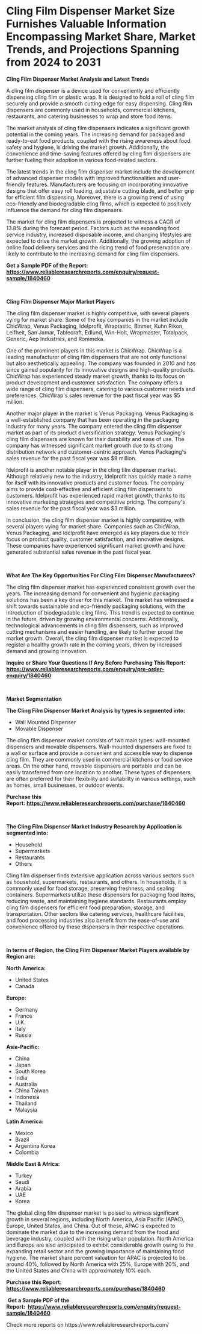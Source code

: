 <p><h1>Cling Film Dispenser Market Size Furnishes Valuable Information Encompassing Market Share, Market Trends, and Projections Spanning from 2024 to 2031</h1></p><p><strong>Cling Film Dispenser Market Analysis and Latest Trends</strong></p>
<p><p>A cling film dispenser is a device used for conveniently and efficiently dispensing cling film or plastic wrap. It is designed to hold a roll of cling film securely and provide a smooth cutting edge for easy dispensing. Cling film dispensers are commonly used in households, commercial kitchens, restaurants, and catering businesses to wrap and store food items.</p><p>The market analysis of cling film dispensers indicates a significant growth potential in the coming years. The increasing demand for packaged and ready-to-eat food products, coupled with the rising awareness about food safety and hygiene, is driving the market growth. Additionally, the convenience and time-saving features offered by cling film dispensers are further fueling their adoption in various food-related sectors.</p><p>The latest trends in the cling film dispenser market include the development of advanced dispenser models with improved functionalities and user-friendly features. Manufacturers are focusing on incorporating innovative designs that offer easy roll loading, adjustable cutting blade, and better grip for efficient film dispensing. Moreover, there is a growing trend of using eco-friendly and biodegradable cling films, which is expected to positively influence the demand for cling film dispensers.</p><p>The market for cling film dispensers is projected to witness a CAGR of 13.8% during the forecast period. Factors such as the expanding food service industry, increased disposable income, and changing lifestyles are expected to drive the market growth. Additionally, the growing adoption of online food delivery services and the rising trend of food preservation are likely to contribute to the increasing demand for cling film dispensers.</p></p>
<p><strong>Get a Sample PDF of the Report:&nbsp; <a href="https://www.reliableresearchreports.com/enquiry/request-sample/1840460">https://www.reliableresearchreports.com/enquiry/request-sample/1840460</a></strong></p>
<p>&nbsp;</p>
<p><strong>Cling Film Dispenser Major Market Players</strong></p>
<p><p>The cling film dispenser market is highly competitive, with several players vying for market share. Some of the key companies in the market include ChicWrap, Venus Packaging, Idelprofit, Wraptastic, Binmer, Kuhn Rikon, Leifheit, San Jamar, Tablecraft, Edlund, Win-Holt, Wrapmaster, Totalpack, Generic, Aep Industries, and Rommeka.</p><p>One of the prominent players in this market is ChicWrap. ChicWrap is a leading manufacturer of cling film dispensers that are not only functional but also aesthetically appealing. The company was founded in 2010 and has since gained popularity for its innovative designs and high-quality products. ChicWrap has experienced steady market growth, thanks to its focus on product development and customer satisfaction. The company offers a wide range of cling film dispensers, catering to various customer needs and preferences. ChicWrap's sales revenue for the past fiscal year was $5 million.</p><p>Another major player in the market is Venus Packaging. Venus Packaging is a well-established company that has been operating in the packaging industry for many years. The company entered the cling film dispenser market as part of its product diversification strategy. Venus Packaging's cling film dispensers are known for their durability and ease of use. The company has witnessed significant market growth due to its strong distribution network and customer-centric approach. Venus Packaging's sales revenue for the past fiscal year was $8 million.</p><p>Idelprofit is another notable player in the cling film dispenser market. Although relatively new to the industry, Idelprofit has quickly made a name for itself with its innovative products and customer focus. The company aims to provide cost-effective and efficient cling film dispensers to customers. Idelprofit has experienced rapid market growth, thanks to its innovative marketing strategies and competitive pricing. The company's sales revenue for the past fiscal year was $3 million.</p><p>In conclusion, the cling film dispenser market is highly competitive, with several players vying for market share. Companies such as ChicWrap, Venus Packaging, and Idelprofit have emerged as key players due to their focus on product quality, customer satisfaction, and innovative designs. These companies have experienced significant market growth and have generated substantial sales revenue in the past fiscal year.</p></p>
<p>&nbsp;</p>
<p><strong>What Are The Key Opportunities For Cling Film Dispenser Manufacturers?</strong></p>
<p><p>The cling film dispenser market has experienced consistent growth over the years. The increasing demand for convenient and hygienic packaging solutions has been a key driver for this market. The market has witnessed a shift towards sustainable and eco-friendly packaging solutions, with the introduction of biodegradable cling films. This trend is expected to continue in the future, driven by growing environmental concerns. Additionally, technological advancements in cling film dispensers, such as improved cutting mechanisms and easier handling, are likely to further propel the market growth. Overall, the cling film dispenser market is expected to register a healthy growth rate in the coming years, driven by increased demand and growing innovation.</p></p>
<p><strong>Inquire or Share Your Questions If Any Before Purchasing This Report: <a href="https://www.reliableresearchreports.com/enquiry/pre-order-enquiry/1840460">https://www.reliableresearchreports.com/enquiry/pre-order-enquiry/1840460</a></strong></p>
<p>&nbsp;</p>
<p><strong>Market Segmentation</strong></p>
<p><strong>The Cling Film Dispenser Market Analysis by types is segmented into:</strong></p>
<p><ul><li>Wall Mounted Dispenser</li><li>Movable Dispenser</li></ul></p>
<p><p>The cling film dispenser market consists of two main types: wall-mounted dispensers and movable dispensers. Wall-mounted dispensers are fixed to a wall or surface and provide a convenient and accessible way to dispense cling film. They are commonly used in commercial kitchens or food service areas. On the other hand, movable dispensers are portable and can be easily transferred from one location to another. These types of dispensers are often preferred for their flexibility and suitability in various settings, such as homes, small businesses, or outdoor events.</p></p>
<p><strong>Purchase this Report:&nbsp;<a href="https://www.reliableresearchreports.com/purchase/1840460">https://www.reliableresearchreports.com/purchase/1840460</a></strong></p>
<p>&nbsp;</p>
<p><strong>The Cling Film Dispenser Market Industry Research by Application is segmented into:</strong></p>
<p><ul><li>Household</li><li>Supermarkets</li><li>Restaurants</li><li>Others</li></ul></p>
<p><p>Cling film dispenser finds extensive application across various sectors such as household, supermarkets, restaurants, and others. In households, it is commonly used for food storage, preserving freshness, and sealing containers. Supermarkets utilize these dispensers for packaging food items, reducing waste, and maintaining hygiene standards. Restaurants employ cling film dispensers for efficient food preparation, storage, and transportation. Other sectors like catering services, healthcare facilities, and food processing industries also benefit from the ease-of-use and convenience offered by these dispensers in their respective operations.</p></p>
<p>&nbsp;</p>
<p><strong>In terms of Region, the Cling Film Dispenser Market Players available by Region are:</strong></p>
<p>
    <p> <strong> North America: </strong>
        <ul>
            <li>United States</li>
            <li>Canada</li>
        </ul>
        </p> 
    <p> <strong> Europe: </strong>
        <ul>
            <li>Germany</li>
            <li>France</li>
            <li>U.K.</li>
            <li>Italy</li>
            <li>Russia</li>
        </ul>
        </p> 
    <p> <strong> Asia-Pacific: </strong>
        <ul>
            <li>China</li>
            <li>Japan</li>
            <li>South Korea</li>
            <li>India</li>
            <li>Australia</li>
            <li>China Taiwan</li>
            <li>Indonesia</li>
            <li>Thailand</li>
            <li>Malaysia</li>
        </ul>
        </p> 
    <p> <strong> Latin America: </strong>
        <ul>
            <li>Mexico</li>
            <li>Brazil</li>
            <li>Argentina Korea</li>
            <li>Colombia</li>
        </ul>
        </p> 
    <p> <strong> Middle East & Africa: </strong>
        <ul>
            <li>Turkey</li>
            <li>Saudi</li>
            <li>Arabia</li>
            <li>UAE</li>
            <li>Korea</li>
        </ul>
    </p>
    </p>
<p><p>The global cling film dispenser market is poised to witness significant growth in several regions, including North America, Asia Pacific (APAC), Europe, United States, and China. Out of these, APAC is expected to dominate the market due to the increasing demand from the food and beverage industry, coupled with the rising urban population. North America and Europe are also anticipated to exhibit considerable growth owing to the expanding retail sector and the growing importance of maintaining food hygiene. The market share percent valuation for APAC is projected to be around 40%, followed by North America with 25%, Europe with 20%, and the United States and China with approximately 10% each.</p></p>
<p><strong>Purchase this Report: <a href="https://www.reliableresearchreports.com/purchase/1840460">https://www.reliableresearchreports.com/purchase/1840460</a></strong></p>
<p>&nbsp;<strong>Get a Sample PDF of the Report:&nbsp;&nbsp;<a href="https://www.reliableresearchreports.com/enquiry/request-sample/1840460">https://www.reliableresearchreports.com/enquiry/request-sample/1840460</a></strong></p>
<p><strong></strong></p>
<p>Check more reports on https://www.reliableresearchreports.com/</p>